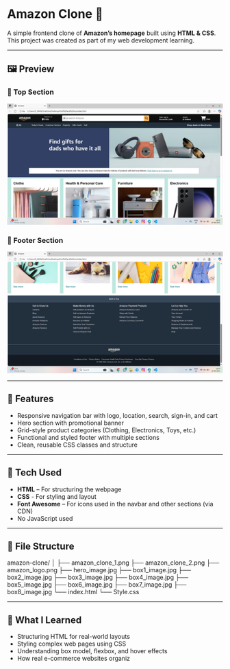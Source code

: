 
# Amazon Clone 🛒

A simple frontend clone of **Amazon’s homepage** built using **HTML & CSS**.  
This project was created as part of my web development learning.


---

## 🖼️ Preview

### 📌 Top Section
![Top Screenshot](./amazon_clone_1.png)

### 📌 Footer Section
![Footer Screenshot](./amazon_clone_2.png)

---

## 🚀 Features

- Responsive navigation bar with logo, location, search, sign-in, and cart
- Hero section with promotional banner
- Grid-style product categories (Clothing, Electronics, Toys, etc.)
- Functional and styled footer with multiple sections
- Clean, reusable CSS classes and structure

---

## 📁 Tech Used

- **HTML** – For structuring the webpage
- **CSS** - For styling and layout
- **Font Awesome** – For icons used in the navbar and other sections (via CDN)
- No JavaScript used

---

## 📂 File Structure

amazon-clone/
│
├── amazon_clone_1.png
├── amazon_clone_2.png
├── amazon_logo.png
├── hero_image.jpg
├── box1_image.jpg
├── box2_image.jpg
├── box3_image.jpg
├── box4_image.jpg
├── box5_image.jpg
├── box6_image.jpg
├── box7_image.jpg
├── box8_image.jpg
└── index.html
└── Style.css


---



## 🧠 What I Learned

- Structuring HTML for real-world layouts
- Styling complex web pages using CSS
- Understanding box model, flexbox, and hover effects
- How real e-commerce websites organiz
